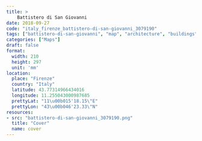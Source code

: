 ```yaml
---
title: > 
    Battistero di San Giovanni
date: 2018-09-27
code: "italy_firenze_battistero-di-san-giovanni_3079190"
tags: ["battistero-di-san-giovanni", "map", "architecture", "buildings", "Firenze", "Italy"]
categories: ["Maps"]
draft: false
format:
  width: 210
  height: 297
  unit: 'mm'
location:
  place: "Firenze"
  country: "Italy"
  latitude: 43.77314966434016
  longitude: 11.255043000987685
  prettyLat: "11\u00b015'18.15\"E"
  prettyLon: "43\u00b046'23.33\"N"
resources:
- src: "battistero-di-san-giovanni_3079190.png"
  title: "Cover"
  name: cover
---
```


